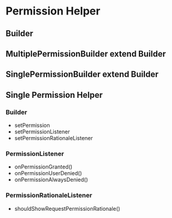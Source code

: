 # Permission Helper

## Builder
## MultiplePermissionBuilder extend Builder
## SinglePermissionBuilder extend Builder



## Single Permission Helper

### Builder

- setPermission
- setPermissionListener
- setPermissionRationaleListener

### PermissionListener

- onPermissionGranted()
- onPermissionUserDenied()
- onPermissionAlwaysDenied()

### PermissionRationaleListener

- shouldShowRequestPermissionRationale()

